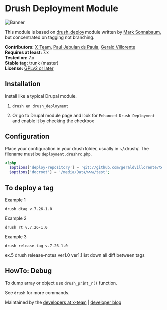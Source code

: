 # Drush Deployment Module

![Banner](assets/banner.jpg)

This module is based on [drush_deploy](http://drupal.org/project/drush_deploy) module written by [Mark Sonnabaum](https://drupal.org/user/75278), but concentrated on tagging not branching.

**Contributors:** [X-Team](https://github.com/x-team), [Paul Jebulan de Paula](https://github.com/fusionx1), [Gerald Villorente](https://github.com/geraldvillorente)  
**Requires at least:** 7.x  
**Tested on:** 7.x   
**Stable tag:** trunk (master)  
**License:** [GPLv2 or later](http://www.gnu.org/licenses/gpl-2.0.html)  


## Installation ##

Install like a typical Drupal module.

1. `drush en drush_deployment`

2. Or go to Drupal module page and look for `Enhanced Drush Deployment` and
enable it by checking the checkbox

## Configuration ##

Place your configuration in your drush folder, usually in ~/.drush/. The filename must be `deployment.drushrc.php`.

```php
<?php
  $options['deploy-repository'] = 'git://github.com/geraldvillorente/test-drupal.git';
  $options['docroot'] = '/media/Data/www/test';
```

## To deploy a tag ##

Example 1

`drush dtag v.7.26-1.0`

Example 2

`drush rt v.7.26-1.0`

Example 3

`drush release-tag v.7.26-1.0`

ex.5
drush release-notes ver1.0 ver1.1
list down all diff between tags

## HowTo: Debug ##

To dump array or object use `drush_print_r()` function.

See `drush` for more commands.

Maintained by the [developers at x-team](https://www.x-team.com) | [developer blog](https://www.x-team.com/blog/)
